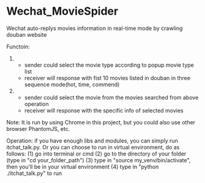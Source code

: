 # Wechat_MovieSpider

Wechat auto-replys movies information in real-time mode by crawling douban website

Functoin:

1.  * sender could select the movie type according to popup movie type list
    * receiver will response with fist 10 movies listed in douban in three sequence mode(hot, time, commend)
2.
    * sender could select the movie from the movies searched from above operation
    * receiver will response with the specific info of selected movies
  
Note: It is run by using Chrome in this project, but you could also use other browser PhantomJS, etc.

Operation: 
if you have enough libs and modules, you can simply run itchat_talk.py.
Or you can choose to run in virtual environment, do as follows:
(1) go into terminal or cmd
(2) go to the directory of your folder (type in "cd your_folder_path")
(3) type in "source my_venv/bin/activate", then you'll be in your virtual environment
(4) type in "python ./itchat_talk.py" to run

           
